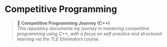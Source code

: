 # Competitive Programming

> 🚀 **Competitive Programming Journey (C++)**  
> *This repository documents my journey in mastering competitive programming using C++, with a focus on self-practice and structured learning via the TLE Eliminators course.*
